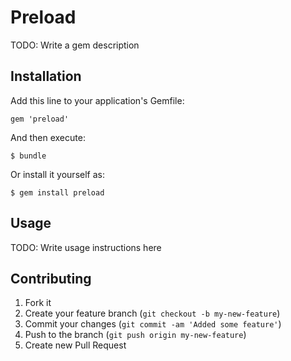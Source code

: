 # Preload

TODO: Write a gem description

## Installation

Add this line to your application's Gemfile:

    gem 'preload'

And then execute:

    $ bundle

Or install it yourself as:

    $ gem install preload

## Usage

TODO: Write usage instructions here

## Contributing

1. Fork it
2. Create your feature branch (`git checkout -b my-new-feature`)
3. Commit your changes (`git commit -am 'Added some feature'`)
4. Push to the branch (`git push origin my-new-feature`)
5. Create new Pull Request
